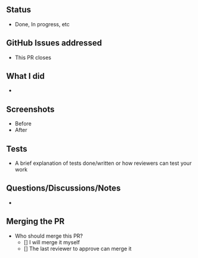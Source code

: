 ## Status

- Done, In progress, etc

## GitHub Issues addressed

- This PR closes

## What I did

-

## Screenshots

- Before
- After

## Tests

- A brief explanation of tests done/written or how reviewers can test your work

## Questions/Discussions/Notes

-

## Merging the PR

- Who should merge this PR?
  - [] I will merge it myself
  - [] The last reviewer to approve can merge it
